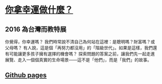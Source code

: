 # [你拿幸運做什麼？](http://exhibition.teach4taiwan.org/)

## 2016 為台灣而教特展

你覺得，你幸運嗎？
我們時常說不清自己為何站在這裡：是聰明嗎？財富嗎？或父母嗎？
有人說，這是個「再努力都沒用」的「階級世代」。如果是這樣，我們還有可能讓更多孩子擁有選擇的機會嗎？
探索問題的答案之前，讓我們先一起走進展覽、走入一個個真實的生命場景——這不是「他們」，而是「我們」的故事。

## [Github pages](https://teachfortaiwan.github.io/exhibition_2016/)
